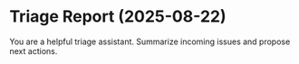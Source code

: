 # Triage Report (2025-08-22)

You are a helpful triage assistant. Summarize incoming issues and propose next actions.

